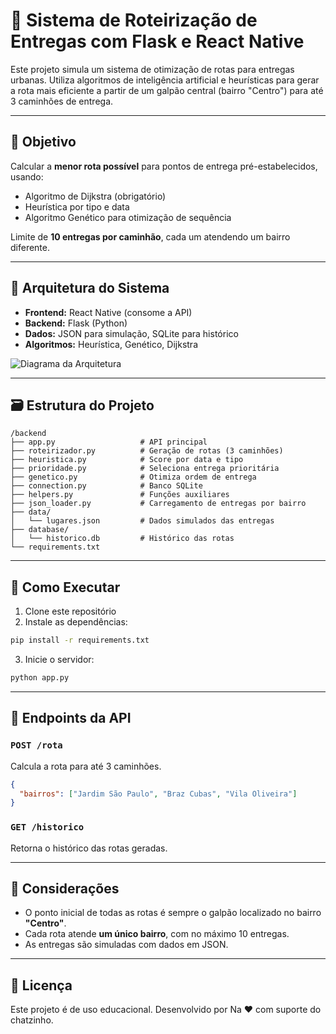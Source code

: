 
# 🚚 Sistema de Roteirização de Entregas com Flask e React Native

Este projeto simula um sistema de otimização de rotas para entregas urbanas. Utiliza algoritmos de inteligência artificial e heurísticas para gerar a rota mais eficiente a partir de um galpão central (bairro "Centro") para até 3 caminhões de entrega.

---

## 📌 Objetivo

Calcular a **menor rota possível** para pontos de entrega pré-estabelecidos, usando:

- Algoritmo de Dijkstra (obrigatório)
- Heurística por tipo e data
- Algoritmo Genético para otimização de sequência

Limite de **10 entregas por caminhão**, cada um atendendo um bairro diferente.

---

## 🧠 Arquitetura do Sistema

- **Frontend:** React Native (consome a API)
- **Backend:** Flask (Python)
- **Dados:** JSON para simulação, SQLite para histórico
- **Algoritmos:** Heurística, Genético, Dijkstra

![Diagrama da Arquitetura](diagrama_arquitetura.png)

---

## 🗃️ Estrutura do Projeto

```
/backend
├── app.py                   # API principal
├── roteirizador.py          # Geração de rotas (3 caminhões)
├── heuristica.py            # Score por data e tipo
├── prioridade.py            # Seleciona entrega prioritária
├── genetico.py              # Otimiza ordem de entrega
├── connection.py            # Banco SQLite
├── helpers.py               # Funções auxiliares
├── json_loader.py           # Carregamento de entregas por bairro
├── data/
│   └── lugares.json         # Dados simulados das entregas
├── database/
│   └── historico.db         # Histórico das rotas
└── requirements.txt
```

---

## 🚀 Como Executar

1. Clone este repositório
2. Instale as dependências:
```bash
pip install -r requirements.txt
```
3. Inicie o servidor:
```bash
python app.py
```

---

## 🔗 Endpoints da API

### `POST /rota`
Calcula a rota para até 3 caminhões.
```json
{
  "bairros": ["Jardim São Paulo", "Braz Cubas", "Vila Oliveira"]
}
```

### `GET /historico`
Retorna o histórico das rotas geradas.

---

## 📍 Considerações

- O ponto inicial de todas as rotas é sempre o galpão localizado no bairro **"Centro"**.
- Cada rota atende **um único bairro**, com no máximo 10 entregas.
- As entregas são simuladas com dados em JSON.

---

## 📄 Licença

Este projeto é de uso educacional. Desenvolvido por Na ❤️ com suporte do chatzinho.
